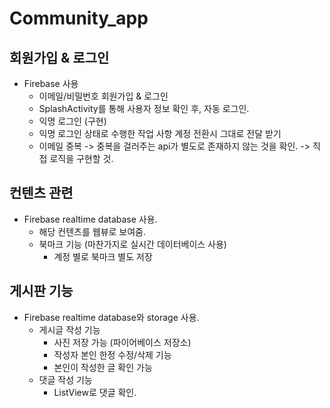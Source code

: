 # Community_app

  ## 회원가입 & 로그인
  - Firebase 사용
    - 이메일/비밀번호 회원가입 & 로그인
    - SplashActivity를 통해 사용자 정보 확인 후, 자동 로그인.
    - 익명 로그인 (구현)
    + 익명 로그인 상태로 수행한 작업 사항 계정 전환시 그대로 전달 받기
    - 이메일 중복 -> 중복을 걸러주는 api가 별도로 존재하지 않는 것을 확인. -> 직접 로직을 구현할 것.

  ## 컨텐츠 관련
  - Firebase realtime database 사용.
    - 해당 컨텐츠를 웹뷰로 보여줌.
    - 북마크 기능 (마찬가지로 실시간 데이터베이스 사용)
      - 계정 별로 북마크 별도 저장


  ## 게시판 기능
  - Firebase realtime database와 storage 사용.
    - 게시글 작성 기능
      - 사진 저장 가능 (파이어베이스 저장소)
      - 작성자 본인 한정 수정/삭제 기능
      - 본인이 작성한 글 확인 가능
    - 댓글 작성 기능
      - ListView로 댓글 확인.
  
  
